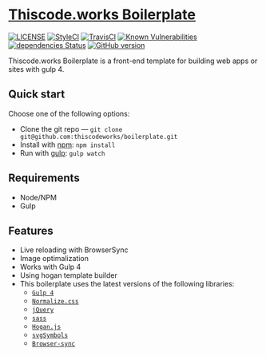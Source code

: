 # [Thiscode.works Boilerplate](https://thiscode.works/)
[![LICENSE](https://img.shields.io/badge/license-MIT-lightgrey.svg)](https://github.com/thiscodeworks/boilerplate/blob/sass/licence.txt)
[![StyleCI](https://github.styleci.io/repos/101681917/shield?branch=sass)](https://github.styleci.io/repos/101681917/)
[![TravisCI](https://api.travis-ci.org/thiscodeworks/boilerplate.svg?branch=sass)](https://travis-ci.org/thiscodeworks/boilerplate)
[![Known Vulnerabilities](https://snyk.io/test/github/thiscodeworks/boilerplate/badge.svg)](https://snyk.io/test/github/thiscodeworks/boilerplate)
[![dependencies Status](https://david-dm.org/thiscodeworks/boilerplate/status.svg)](https://david-dm.org/thiscodeworks/boilerplate)
[![GitHub version](https://badge.fury.io/gh/thiscodeworks%2Fboilerplate.svg)](https://badge.fury.io/gh/thiscodeworks%2Fboilerplate)

Thiscode.works Boilerplate is a front-end template for building web apps or sites with gulp 4.

## Quick start

Choose one of the following options:

- Clone the git repo — `git clone
  git@github.com:thiscodeworks/boilerplate.git`
- Install with [npm](https://www.npmjs.com/): `npm install`
- Run with [gulp](https://gulpjs.com/): `gulp watch`

## Requirements
- Node/NPM
- Gulp

## Features

* Live reloading with BrowserSync
* Image optimalization
* Works with Gulp 4
* Using hogan template builder
* This boilerplate uses the latest versions of the following libraries:
  * [`Gulp 4`](https://gulpjs.com/)
  * [`Normalize.css`](https://necolas.github.com/normalize.css/)
  * [`jQuery`](https://jquery.com/)
  * [`sass`](https://sass-lang.com/)      
  * [`Hogan.js`](http://twitter.github.io/hogan.js/)  
  * [`svgSymbols`](https://www.npmjs.com/package/gulp-svg-symbols)    
  * [`Browser-sync`](https://www.browsersync.io/)    
